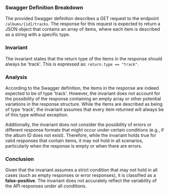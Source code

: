 ### Swagger Definition Breakdown
The provided Swagger definition describes a GET request to the endpoint `/albums/{id}/tracks`. The response for this request is expected to return a JSON object that contains an array of items, where each item is described as a string with a specific type. 

### Invariant
The invariant states that the return type of the items in the response should always be 'track'. This is expressed as: `return.type == "track"`. 

### Analysis
According to the Swagger definition, the items in the response are indeed expected to be of type 'track'. However, the invariant does not account for the possibility of the response containing an empty array or other potential variations in the response structure. While the items are described as being of type 'track', the invariant assumes that every item returned will always be of this type without exception. 

Additionally, the invariant does not consider the possibility of errors or different response formats that might occur under certain conditions (e.g., if the album ID does not exist). Therefore, while the invariant holds true for valid responses that contain items, it may not hold in all scenarios, particularly when the response is empty or when there are errors. 

### Conclusion
Given that the invariant assumes a strict condition that may not hold in all cases (such as empty responses or error responses), it is classified as a **false-positive**. The invariant does not accurately reflect the variability of the API responses under all conditions.
